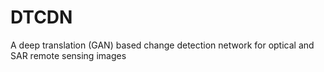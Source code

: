 # DTCDN
A deep translation (GAN) based change detection network for optical and SAR remote sensing images

